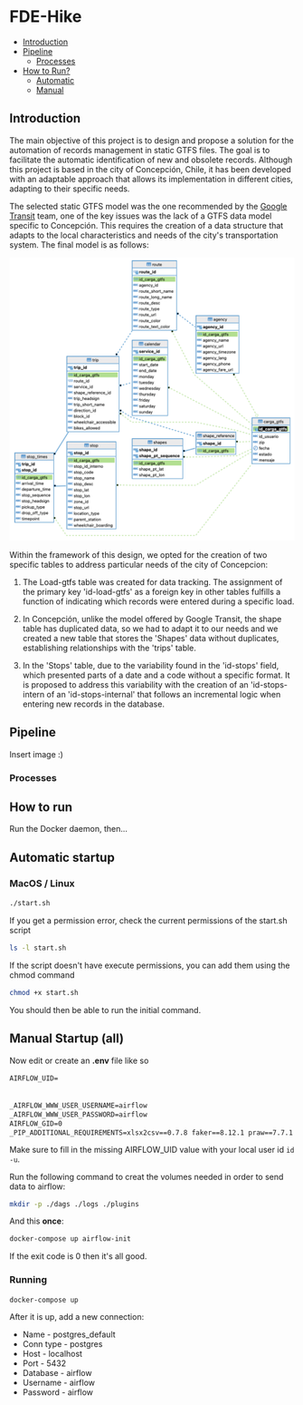# FDE-Hike

- [Introduction](#introduction)
- [Pipeline](#pipeline)
  - [Processes](#processes)
- [How to Run?](#how-to-run)
  - [Automatic](#automatic)
  - [Manual](#manual)

## Introduction

The main objective of this project is to design and propose a solution for the automation of records management in static GTFS files. The goal is to facilitate the automatic identification of new and obsolete records. Although this project is based in the city of Concepción, Chile, it has been developed with an adaptable approach that allows its implementation in different cities, adapting to their specific needs.

The selected static GTFS model was the one recommended by the [Google Transit](https://developers.google.com/transit/gtfs/reference) team, one of the key issues was the lack of a GTFS data model specific to Concepción. This requires the creation of a data structure that adapts to the local characteristics and needs of the city's transportation system. The final model is as follows:

![Proposal for a gtfs static data model of the city of concepcion](./static/gtfs_db.png)

Within the framework of this design, we opted for the creation of two specific tables to address particular needs of the city of Concepcion:

1. The Load-gtfs table was created for data tracking.
The assignment of the primary key 'id-load-gtfs' as a foreign key in other tables fulfills a function of indicating which records were entered during a specific load.

2. In Concepción, unlike the model offered by Google Transit, the shape table has duplicated data, so we had to adapt it to our needs and we created a new table that stores the 'Shapes' data without duplicates, establishing relationships with the 'trips' table.

3. In the 'Stops' table, due to the variability found in the 'id-stops' field, which presented parts of a date and a code without a specific format. It is proposed to address this variability with the creation of an 'id-stops-intern of an 'id-stops-internal' that follows an incremental logic when entering new records in the database.

## Pipeline

Insert image :)

### Processes



## How to run

Run the Docker daemon, then...

## Automatic startup
### MacOS / Linux 
```sh
./start.sh
```

If you get a permission error, check the current permissions of the start.sh script
```sh
ls -l start.sh
```

If the script doesn't have execute permissions, you can add them using the chmod command
```sh
chmod +x start.sh
```

You should then be able to run the initial command.

## Manual Startup (all)


Now edit or create an **.env** file like so
```
AIRFLOW_UID=


_AIRFLOW_WWW_USER_USERNAME=airflow
_AIRFLOW_WWW_USER_PASSWORD=airflow
AIRFLOW_GID=0
_PIP_ADDITIONAL_REQUIREMENTS=xlsx2csv==0.7.8 faker==8.12.1 praw==7.7.1
```
Make sure to fill in the missing AIRFLOW_UID value with your local user id `id -u`.


Run the following command to creat the volumes needed in order to send data to airflow:
```sh
mkdir -p ./dags ./logs ./plugins
```

And this **once**:
```sh
docker-compose up airflow-init
```
If the exit code is 0 then it's all good.

### Running

```sh
docker-compose up
```

After it is up, add a new connection:

* Name - postgres_default
* Conn type - postgres
* Host - localhost
* Port - 5432
* Database - airflow
* Username - airflow
* Password - airflow